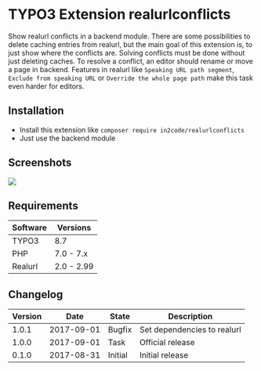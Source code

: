 # TYPO3 Extension realurlconflicts

Show realurl conflicts in a backend module. 
There are some possibilities to delete caching entries from realurl, but the main goal of this extension is, to just
show where the conflicts are. Solving conflicts must be done without just deleting caches. 
To resolve a conflict, an editor should rename or move a page in backend. 
Features in realurl like `Speaking URL path segment`, `Exclude from speaking URL` or `Override the whole page path`
make this task even harder for editors.

## Installation

* Install this extension like `composer require in2code/realurlconflicts`
* Just use the backend module

## Screenshots

<img src="https://s.nimbus.everhelper.me/attachment/1092708/eqyez9ps0lkavbmwgfhq/262407-H63IiNYwUikHpBbU/screen.png" />

## Requirements

| Software    | Versions   |
| ----------- | ---------- |
| TYPO3       | 8.7        |
| PHP         | 7.0 - 7.x  |
| Realurl     | 2.0 - 2.99 |

## Changelog

| Version    | Date       | State      | Description                                                                  |
| ---------- | ---------- | ---------- | ---------------------------------------------------------------------------- |
| 1.0.1      | 2017-09-01 | Bugfix     | Set dependencies to realurl                                                  |
| 1.0.0      | 2017-09-01 | Task       | Official release                                                             |
| 0.1.0      | 2017-08-31 | Initial    | Initial release                                                              |
